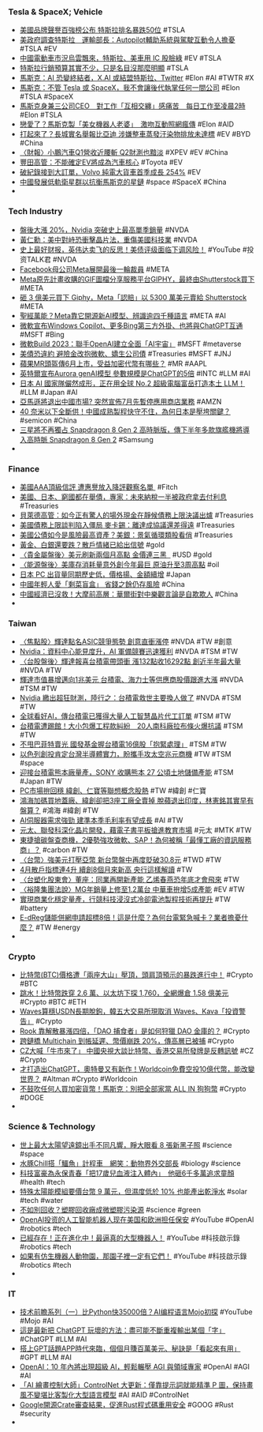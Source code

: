 ### Tesla & SpaceX; Vehicle
- [美國品牌聲譽百強榜公布 特斯拉排名暴跌50位](https://news.cnyes.com/news/id/5191142) #TSLA
- [美政府調查特斯拉　運輸部長：Autopilot輔助系統與駕駛互動令人擔憂](https://tw.nextapple.com/international/20230524/0AEEEDD3735D90BD6552E1286487A642) #TSLA #EV
- [中國電動車市況烏雲飄來，特斯拉、美車用 IC 股臉綠](https://technews.tw/2023/05/25/dark-clouds-loom-over-chinas-electric-vehicle-market/) #EV #TSLA
- [特斯拉行銷預算其實不少，只是名目沒那麼明顯](https://technews.tw/2023/05/25/teslas-marketing-budget-is-actually-quite-a-lot/) #TSLA
- [馬斯克：AI 恐變終結者，X.AI 或結盟特斯拉、Twitter](https://technews.tw/2023/05/24/elon-musk-wants-to-challenge-google-and-microsoft-in-ai/) #Elon #AI #TWTR #X
- [馬斯克：不管 Tesla 或 SpaceX，我不會讓後代執掌任何一間公司](https://www.inside.com.tw/article/31730-elon-musk-doesnt-plan-to-give-companies-to-kids) #Elon #TSLA #SpaceX
- [馬斯克身兼三公司CEO　對工作「互相交纏」感痛苦　每日工作至凌晨2時](https://news.mingpao.com/ins/熱點/article/20230524/s00024/1684917119976/馬斯克身兼三公司ceo-對工作「互相交纏」感痛苦-每日工作至凌晨2時) #Elon #TSLA
- [戀愛了？馬斯克製「美女機器人老婆」　激吻互動照網瘋傳](https://today.line.me/tw/v2/article/mWaXXmz) #Elon #AID
- [打起來了？長城實名舉報比亞迪 涉嫌整車蒸發汙染物排放未達標](https://m.cnyes.com/news/id/5191171) #EV #BYD #China
- [〈財報〉小鵬汽車Q1營收近腰斬 Q2財測也黯淡](https://news.cnyes.com/news/id/5190288) #XPEV #EV #China
- [豐田高管：不能確定EV將成為汽車核心](https://zh.cn.nikkei.com/industry/icar/52459-2023-05-23-05-00-00.html) #Toyota #EV
- [破紀錄接到大訂單，Volvo 純電大貨車首季成長 254%](https://technews.tw/2023/05/23/volvo-electric-truck-sales/) #EV
- [中國發展低軌衛星群以抗衡馬斯克的星鏈](https://www.rfi.fr/tw/中國/20230524-中國發展低軌衛星群以抗衡馬斯克的星鏈) #space #SpaceX #China
-
### Tech Industry
- [盤後大漲 20%，Nvidia 突破史上最高單季銷量](https://finance.technews.tw/2023/05/25/nvidia-2q-sales-spikes-due-to-strong-ai-demands/) #NVDA
- [黃仁勳：美中對峙恐衝擊晶片法，重傷美國科技業](https://technews.tw/2023/05/24/chip-wars-with-china-risk-enormous-damage-to-us-tech-says-nvidia-chief/) #NVDA
- [史上最好财报，英伟达卖飞的反思！美债评级面临下调风险！](https://www.youtube.com/watch?v=bUFE-0JQh8g) #YouTube #投资TALK君 #NVDA
- [Facebook母公司Meta展開最後一輪裁員](https://news.cnyes.com/news/id/5190353) #META
- [Meta原先計畫收購的GIF圖檔分享服務平台GIPHY，最終由Shutterstock買下](https://tw.sports.yahoo.com/news/meta-originally-planned-to-acquire-the-gif-file-sharing-service-platform-giphy-which-was-eventually-bought-by-shutterstock-112345416.html) #META
- [砸 3 億美元買下 Giphy，Meta「認賠」以 5300 萬美元賣給 Shutterstock](https://www.inside.com.tw/article/31734-meta-sold-giphy) #META
- [聖經萬能？Meta靠它開源新AI模型、辨識逾四千種語言](https://www.gvm.com.tw/article/102940) #META #AI
- [微軟宣布Windows Copilot、更多Bing第三方外掛、也將與ChatGPT互通](https://www.ithome.com.tw/news/157018) #MSFT #Bing
- [微軟Build 2023：聯手OpenAI建立全面「AI宇宙」](https://news.cnyes.com/news/id/5189820) #MSFT #metaverse
- [美債恐違約 避險金改抱微軟、嬌生公司債](https://ctee.com.tw/news/global/869908.html) #Treasuries #MSFT #JNJ
- [蘋果MR頭盔傳6月上市，受益加密代幣有哪些？](https://www.blocktempo.com/apple-may-release-mr-headset-and-boost-some-crypto-projects-and-tokens/) #MR #AAPL
- [英特爾宣布Aurora genAI模型 參數規模是ChatGPT的5倍](https://m.cnyes.com/news/id/5190326) #INTC #LLM #AI
- [日本 AI 國家隊儼然成形，正在用全球 No.2 超級電腦富岳打造本土 LLM！](https://www.inside.com.tw/article/31721-Fugaku-LLM-Japanese-GPT) #LLM #Japan #AI
- [亞馬遜將退出中國市場? 突然宣佈7月先暫停應用商店業務](https://tw.news.yahoo.com/亞馬遜將退出中國市場-突然宣佈7月先暫停應用商店業務-110524931.html) #AMZN
- [40 奈米以下全斷供！中國成熟製程快守不住，為何日本是壓垮關鍵？](https://technews.tw/2023/05/24/japan-us-netherlands-semiconductor-exports-china/) #semicon #China
- [三星將不再獨占 Snapdragon 8 Gen 2 高時脈版，傳下半年多款旗艦機將導入高時脈 Snapdragon 8 Gen 2](https://www.cool3c.com/article/193877) #Samsung
-
### Finance
- [美國AAA頂級信評 遭惠譽放入降評觀察名單 ](https://m.cnyes.com/news/id/5190476) #Fitch
- [美國、日本、窮國都在舉債，專家：未來納稅一半被政府拿去付利息](https://technews.tw/2023/05/25/a-debt-generation/) #Treasuries
- [貝萊德高管：如今正有驚人的場外現金在靜候債務上限決議出爐](https://news.cnyes.com/news/id/5189840) #Treasuries
- [美國債務上限談判陷入僵局 麥卡錫：離達成協議還差得遠](https://m.cnyes.com/news/id/5189838) #Treasuries
- [美國公債如今是風險最高資產？美銀：景氣循環類股看俏](https://finance.technews.tw/2023/05/24/cyclical-stocks/) #Treasuries
- [黃金、白銀還要跌？散戶情緒已給出信號](https://www.dailyfxasia.com/cn/cmarkets/20230524-24091.html) #gold
- [〈貴金屬盤後〉美元刷新兩個月高點 金價連三黑  ](https://news.cnyes.com/news/id/5190459) #USD #gold
- [〈能源盤後〉美庫存消耗量意外創今年最巨 原油升至3周高點](https://m.cnyes.com/news/id/5190403) #oil
- [日本 PC 出貨量同期歷史低，價格揚、金額續增](https://technews.tw/2023/05/25/japanese-pc-shipments-are-historically-low-over-the-same-period/) #Japan
- [中國年輕人愛「剩菜盲盒」 省錢之餘仍存風險](https://news.cnyes.com/news/id/5190337) #China
- [中國經濟已沒救！大摩前高層：華爾街對中樂觀言論是自欺欺人](https://technews.tw/2023/05/25/boomy-talk-about-the-chinese-economy-is-a-charade/) #China
-
### Taiwan
- [〈焦點股〉輝達點名ASIC競爭態勢 創意直衝漲停](https://news.cnyes.com/news/id/5190924) #NVDA #TW #創意
- [Nvidia：資料中心能見度升，AI 軍備競賽迅速獲利](https://technews.tw/2023/05/25/the-inflection-point-of-ai-is-here/) #NVDA #TSM #TW
- [〈台股盤後〉輝達報喜台積電帶頭衝 漲132點收16292點 創近半年最大量](https://m.cnyes.com/news/id/5191203) #NVDA #TW
- [輝達市值暴增邁向1兆美元 台積電、海力士等供應商股價跟進大漲](https://m.cnyes.com/news/id/5190911) #NVDA #TSM #TW
- [Nvidia 繳出超狂財測，陸行之：台積電救世主要換人做了](https://finance.technews.tw/2023/05/25/andrew-lu-said-nvidia-will-become-tsmcs-new-savior/) #NVDA #TSM #TW
- [全球看好AI，傳台積電已獲得大量人工智慧晶片代工訂單](https://www.techbang.com/posts/106478-industry-insiders-said-that-tsmc-has-obtained-a-large-number) #TSM #TW
- [台積電遭踢館！大小包爆工程款糾紛　20人南科廠拉布條火爆抗議](https://today.line.me/tw/v2/article/vXnz1n8) #TSM #TW
- [不甩巴菲特賣光 國發基金握台積電16億股「抱緊處理」](https://m.cnyes.com/news/id/5190322) #TSM #TW
- [以色列創投肯定台灣半導體實力，盼攜手攻太空兆元商機](https://technews.tw/2023/05/25/type-5-tta/) #TW #TSM #space
- [迎接台積電熊本廠量產，SONY 收購熊本 27 公頃土地儲備產能](https://technews.tw/2023/05/25/sony-acquires-27-hectares-of-land-bank-capacity-in-kumamoto/) #TSM #Japan #TW
- [PC市場拚回穩 緯創、仁寶等聯想概念股熱](https://ctee.com.tw/news/stocks/870048.html) #TW #緯創 #仁寶
- [鴻海加碼買地蓋廠、緯創卻把3座工廠全賣掉 脫蘋退出印度，林憲銘其實早有盤算？](https://www.wealth.com.tw/articles/2af551c0-a197-4b17-9047-998822a75611) #鴻海 #緯創 #TW
- [AI伺服器需求強勁 建準本季毛利率有望成長](https://news.cnyes.com/news/id/5190160) #AI #TW
- [元太、聯發科深化晶片開發，藉電子書平板搶進教育市場](https://technews.tw/2023/05/25/e-ink-and-mediatek/) #元太 #MTK #TW
- [東捷搶碳盤查商機，2優勢強攻微軟、SAP！為何被稱「最懂工廠的資訊服務商」？](https://www.bnext.com.tw/article/75359/itts-workiva-carbon-footprint-) #carbon #TW
- [〈台幣〉強美元打壓亞幣 新台幣盤中再度貶破30.8元](https://m.cnyes.com/news/id/5190912) #TWD #TW
- [4月散戶指標連4升 續創8個月來新高 央行這樣解讀](https://news.cnyes.com/news/id/5190206) #TW
- [〈台塑化股東會〉董座：同業再開新產能 乙烯春燕恐年底才會飛來](https://m.cnyes.com/news/id/5191093) #TW
- [〈裕隆集團法說〉MG年銷量上修至1.2萬台 中華車拚增5成產能](https://m.cnyes.com/news/id/5190133) #EV #TW
- [實現商業化穩定量產，行競科技浸沒式冷卻電池製程技術再提升](https://technews.tw/2023/05/24/xing-mobility-2/) #TW #battery
- [E-dReg儲能併網申請超標8倍！這是什麼？為何台電緊急喊卡？業者擔憂什麼？](https://www.techbang.com/posts/106317-e-dreg-energy-storage-grid-connected-application-exceeded-the) #TW #energy
-
### Crypto
- [比特幣(BTC)價格遭「兩座大山」壓頂，頭肩頂預示的暴跌進行中！](https://www.dailyfxasia.com/cn/cmarkets/20230525-24103.html) #Crypto #BTC
- [跳水！比特幣跌穿 2.6 萬、以太坊下探 1,760，全網爆倉 1.58 億美元](https://www.blocktempo.com/bitcoin-falls-below-26000-ethereum-drops-to-1760/) #Crypto #BTC #ETH
- [Waves算穩USDN長期脫鉤，韓五大交易所現取消 Waves、Kava「投資警告」](https://www.blocktempo.com/korea-daxa-cancel-waves-kava-investment-alert/) #Crypto
- [Rook 靠解散暴漲四倍，「DAO 捕食者」是如何狩獵 DAO 金庫的？](https://m.cnyes.com/news/id/5190994) #Crypto
- [跨鏈橋 Multichain 到帳延遲、幣價崩跌 20%，傳高層已被捕](https://blockcast.it/2023/05/24/multi-dropped-20-percent-multichain-failed-in-upgrade/) #Crypto
- [CZ大喊「牛市來了」 中國央視大談比特幣、香港交易所發牌是反轉訊號](https://www.blocktempo.com/china-central-television-reports-on-new-regulations-for-hong-kong-crypto-exchanges/) #CZ #Crypto
- [才打造出ChatGPT，奧特曼又有新作！Worldcoin免費空投10億代幣，能改變世界？](https://www.bnext.com.tw/article/75368/sam-altman's-worldcoin-changing-world) #Altman #Crypto #Worldcoin
- [不鼓吹任何人買加密貨幣！馬斯克：別把全部家當 ALL IN 狗狗幣](https://blockcast.it/2023/05/24/dont-bet-the-farm-on-dogecoin-elon-musk-says/) #Crypto #DOGE
-
### Science & Technology
- [世上最大太陽望遠鏡出手不同凡響，睜大眼看 8 張新黑子照](https://technews.tw/2023/05/24/sunspot-daniel-k-inouye-solar-telescope/) #science #space
- [水豚Chill搭「鱷魚」計程車　網笑：動物界外交部長](https://today.line.me/tw/v2/article/gzn3Z6a) #biology #science
- [科技富豪為永保青春「把17歲兒血液注入體內」　他砸6千多萬追求童顏](https://www.ctwant.com/article/258359) #health #tech
- [特殊太陽能模組要價台幣 9 萬元，但濕度低於 10% 也能產出乾淨水](https://technews.tw/2023/05/25/solar-panels-produce-water/) #solar #tech #water
- [不如別回收？塑膠回收廠成微塑膠污染源](https://technews.tw/2023/05/25/plastic-recycle-release-huge-micro-plastics/) #science #green
- [OpenAI投资的人工智能机器人现在美国和欧洲担任保安](https://www.youtube.com/watch?v=INgBgObeBYc) #YouTube #OpenAI #robotics #tech
- [已經存在！正在進化中！最逼真的大型機器人！](https://www.youtube.com/watch?v=3_MRdYGw6Pk) #YouTube #科技啟示錄 #robotics #tech
- [如果有仿生機器人動物園，那園子裡一定有它們！](https://www.youtube.com/watch?v=iWpB_gm3oWI) #YouTube #科技啟示錄 #robotics #tech
-
### IT
- [技术前瞻系列（一）比Python快35000倍？AI编程语言Mojo初探](https://www.youtube.com/watch?v=m_k48OZrUuY) #YouTube #Mojo #AI
- [這是最新把 ChatGPT 玩壞的方法：盡可能不斷重複輸出某個「字」](https://www.inside.com.tw/article/31739-weird-trick-breaks-chatgpt) #ChatGPT #LLM #AI
- [搭上GPT話題APP時代來臨，個個月賺百萬美元、秘訣是「看起來有用」](https://www.techbang.com/posts/105804-the-era-of-new-tools-is-coming-and-you-can-earn-tens-of) #GPT #LLM #AI
- [OpenAI：10 年內將出現超級 AI，輕鬆輾壓 AGI 與領域專家](https://technews.tw/2023/05/25/ai-will-exceed-expert-skill-level-in-most-domains-in-10-years-openai/) #OpenAI #AGI #AI
- [「AI 繪畫控制大師」ControlNet 大更新：僅靠提示詞就能精準 P 圖，保持畫風不變堪比客製化大型語言模型](https://www.techbang.com/posts/106283-controlnet-big-update-only-prompt-words-can-accurately-p-map) #AI #AID #ControlNet
- [Google開源Crate審查結果，促進Rust程式碼重用安全](https://ithome.com.tw/news/157023) #GOOG #Rust #security
-